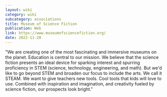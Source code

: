 ```yaml
---
layout: wiki
category: wiki
subcategory: associations
title: Museum of Science Fiction
publication: Web
link: https://www.museumofsciencefiction.org/
date: 2022-11-20
---
```


"We are creating one of the most fascinating and immersive museums on the planet. Education is central to our mission. We believe that the science fiction presents an ideal device for sparking interest and spurring proficiency in STEM (science, technology, engineering, and math). But we'd like to go beyond STEM and broaden our focus to include the arts. We call it STEAM. We want to give teachers new tools. Cool tools that kids will love to use. Combined with inspiration and imagination, and creativity fueled by science fiction, our prospects look bright."
